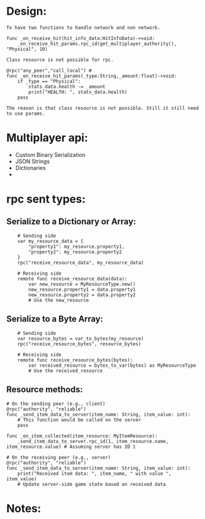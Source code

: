 

# Design:
	To have two functions to handle network and non network.
```
func _on_receive_hit(hit_info_data:HitInfoData)->void:
	_on_receive_hit_params.rpc_id(get_multiplayer_authority(), "Physical", 10)
```
	Class resource is not possible for rpc.

```
@rpc("any_peer","call_local") #
func _on_receive_hit_params(_type:String,_amount:float)->void:
	if _type == "Physical":
		stats_data.health -= _amount
		print("HEALTH: ", stats_data.health)
	pass
```
	The reason is that class resource is not possible. Still it still need to use params.


# Multiplayer api:

- Custom Binary Serialization
- JSON Strings
- Dictionaries
- 

# rpc sent types:

## Serialize to a Dictionary or Array:
```
	# Sending side
	var my_resource_data = {
		"property1": my_resource.property1,
		"property2": my_resource.property2
	}
	rpc("receive_resource_data", my_resource_data)

	# Receiving side
	remote func receive_resource_data(data):
		var new_resource = MyResourceType.new()
		new_resource.property1 = data.property1
		new_resource.property2 = data.property2
		# Use the new_resource
```
## Serialize to a Byte Array:
```
	# Sending side
	var resource_bytes = var_to_bytes(my_resource)
	rpc("receive_resource_bytes", resource_bytes)

	# Receiving side
	remote func receive_resource_bytes(bytes):
		var received_resource = bytes_to_var(bytes) as MyResourceType
		# Use the received_resource
```

## Resource methods:
```
# On the sending peer (e.g., client)
@rpc("authority", "reliable")
func _send_item_data_to_server(item_name: String, item_value: int):
	# This function would be called on the server
	pass

func _on_item_collected(item_resource: MyItemResource):
	_send_item_data_to_server.rpc_id(1, item_resource.name, item_resource.value) # Assuming server has ID 1

# On the receiving peer (e.g., server)
@rpc("authority", "reliable")
func _send_item_data_to_server(item_name: String, item_value: int):
	print("Received item data: ", item_name, " with value ", item_value)
	# Update server-side game state based on received data
```

# Notes:
